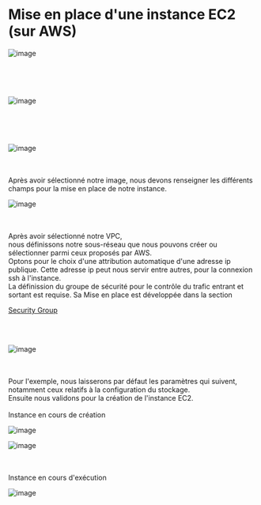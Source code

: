 # Mise en place d'une instance EC2 (sur AWS)

![image](https://github.com/abiForSofteam/aws/assets/56606441/744a2fb9-5c0f-43f3-ad7d-75daffeca572)

<br />
<br />
<br />

![image](https://github.com/abiForSofteam/aws/assets/56606441/2053a582-8541-44da-9f07-3994a4ff3ad2)


<br />
<br />
<br />

![image](https://github.com/abiForSofteam/aws/assets/56606441/9d1a6728-18ae-4b4b-ae22-690996d17653)

<br />
<br />
Après avoir sélectionné notre image, nous devons renseigner les différents champs pour la mise en place de notre instance.

![image](https://github.com/abiForSofteam/aws/assets/56606441/cea22682-f84a-4947-bf19-c9776eb1f006)


<br />
<br />
Après avoir sélectionné notre VPC, 
<br />nous définissons notre sous-réseau que nous pouvons créer ou sélectionner parmi ceux proposés par AWS.
<br /> Optons pour le choix d'une attribution automatique d'une adresse ip publique.
Cette adresse ip peut nous servir entre autres, pour la connexion ssh à l'instance.
<br />La définission du groupe de sécurité pour le contrôle du trafic entrant et sortant est requise.
Sa Mise en place est développée dans la section 

[Security Group](https://github.com/abiForSofteam/aws/blob/main/security-groups.md)

<br /><br />

![image](https://github.com/abiForSofteam/aws/assets/56606441/eaddcbc7-88d5-4e67-b77c-b2d6dc6c88ba)

<br />
<br />
Pour l'exemple, nous laisserons par défaut les paramètres qui suivent, notamment ceux relatifs à la configuration du stockage.
<br />Ensuite nous validons pour la création de l'instance EC2.

<br />
<br />
Instance en cours de création

![image](https://github.com/abiForSofteam/aws/assets/56606441/fdb76df6-df21-41ab-a736-eb866947dafa)

![image](https://github.com/abiForSofteam/aws/assets/56606441/f3bd9be5-7c1a-48a7-947f-b1eb79d2f9e2)


<br />
<br />
Instance en cours d'exécution

![image](https://github.com/abiForSofteam/aws/assets/56606441/9b221786-1f46-43ae-a794-53d15b60576c)





